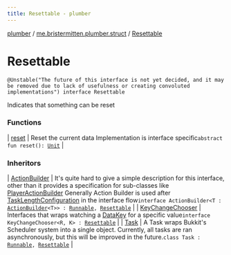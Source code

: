 ```yaml
---
title: Resettable - plumber
---
```


[plumber](../../index.html) / [me.bristermitten.plumber.struct](../index.html) / [Resettable](./index.html)

# Resettable

`@Unstable("The future of this interface is not yet decided, and it may be removed due to lack of usefulness or creating convoluted implementations") interface Resettable`

Indicates that something can be reset

### Functions

| [reset](reset.html) | Reset the current data Implementation is interface specific`abstract fun reset(): `[`Unit`](https://kotlinlang.org/api/latest/jvm/stdlib/kotlin/-unit/index.html) |

### Inheritors

| [ActionBuilder](../../me.bristermitten.plumber.dsl/-action-builder/index.html) | It's quite hard to give a simple description for this interface, other than it provides a specification for sub-classes like [PlayerActionBuilder](../../me.bristermitten.plumber.dsl/-player-action-builder/index.html) Generally Action Builder is used after [TaskLengthConfiguration](../../me.bristermitten.plumber.dsl/-task-length-configuration/index.html) in the interface flow`interface ActionBuilder<T : `[`ActionBuilder`](../../me.bristermitten.plumber.dsl/-action-builder/index.html)`<T>> : `[`Runnable`](https://docs.oracle.com/javase/6/docs/api/java/lang/Runnable.html)`, `[`Resettable`](./index.html) |
| [KeyChangeChooser](../../me.bristermitten.plumber.dsl/-key-change-chooser/index.html) | Interfaces that wraps watching a [DataKey](../../me.bristermitten.plumber.struct.key/-data-key/index.html) for a specific value`interface KeyChangeChooser<R, K> : `[`Resettable`](./index.html) |
| [Task](../../me.bristermitten.plumber.scheduling/-task/index.html) | A Task wraps Bukkit's Scheduler system into a single object. Currently, all tasks are ran asynchronously, but this will be improved in the future.`class Task : `[`Runnable`](https://docs.oracle.com/javase/6/docs/api/java/lang/Runnable.html)`, `[`Resettable`](./index.html) |

